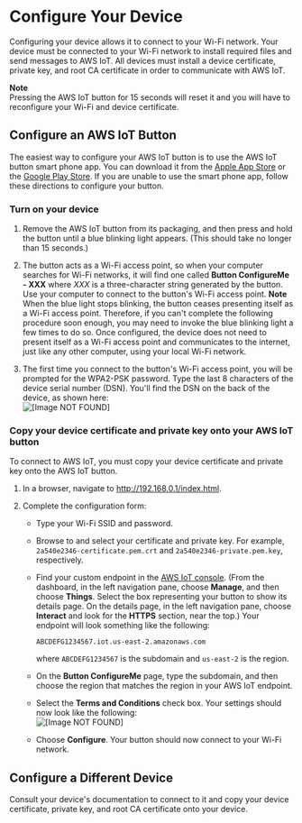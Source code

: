 # Configure Your Device<a name="configure-iot"></a>

Configuring your device allows it to connect to your Wi\-Fi network\. Your device must be connected to your Wi\-Fi network to install required files and send messages to AWS IoT\. All devices must install a device certificate, private key, and root CA certificate in order to communicate with AWS IoT\.

**Note**  
Pressing the AWS IoT button for 15 seconds will reset it and you will have to reconfigure your Wi\-Fi and device certificate\.

## Configure an AWS IoT Button<a name="test-rule-button"></a>

The easiest way to configure your AWS IoT button is to use the AWS IoT button smart phone app\. You can download it from the [Apple App Store](https://itunes.apple.com/us/app/aws-iot-button/id1178216626) or the [Google Play Store](https://play.google.com/store/apps/details?id=com.amazonaws.iotbutton)\. If you are unable to use the smart phone app, follow these directions to configure your button\.

### Turn on your device<a name="power-on"></a>

1. Remove the AWS IoT button from its packaging, and then press and hold the button until a blue blinking light appears\. \(This should take no longer than 15 seconds\.\)

1. The button acts as a Wi\-Fi access point, so when your computer searches for Wi\-Fi networks, it will find one called **Button ConfigureMe \- XXX** where *XXX* is a three\-character string generated by the button\. Use your computer to connect to the button's Wi\-Fi access point\.
**Note**  
When the blue light stops blinking, the button ceases presenting itself as a Wi\-Fi access point\. Therefore, if you can't complete the following procedure soon enough, you may need to invoke the blue blinking light a few times to do so\. Once configured, the device does not need to present itself as a Wi\-Fi access point and communicates to the internet, just like any other computer, using your local Wi\-Fi network\.

1. The first time you connect to the button's Wi\-Fi access point, you will be prompted for the WPA2\-PSK password\. Type the last 8 characters of the device serial number \(DSN\)\. You'll find the DSN on the back of the device, as shown here:   
![\[Image NOT FOUND\]](http://alpha-docs-aws.amazon.com/iot/latest/developerguide/images/rear_housing_wifi_password.png)

### Copy your device certificate and private key onto your AWS IoT button<a name="copy-certificate-to-device"></a>

To connect to AWS IoT, you must copy your device certificate and private key onto the AWS IoT button\. 

1. In a browser, navigate to [http://192\.168\.0\.1/index\.html](http://192.168.0.1/index.html)\.

1. Complete the configuration form:

   + Type your Wi\-Fi SSID and password\.

   + Browse to and select your certificate and private key\. For example, `2a540e2346-certificate.pem.crt` and `2a540e2346-private.pem.key`, respectively\.

   + Find your custom endpoint in the [ AWS IoT console](https://console.aws.amazon.com/iot/home?region=us-east-1#/dashboard/help)\. \(From the dashboard, in the left navigation pane, choose **Manage**, and then choose **Things**\. Select the box representing your button to show its details page\. On the details page, in the left navigation pane, choose **Interact** and look for the **HTTPS** section, near the top\.\) Your endpoint will look something like the following:

     ```
     ABCDEFG1234567.iot.us-east-2.amazonaws.com
     ```

     where `ABCDEFG1234567` is the subdomain and `us-east-2` is the region\.

   + On the **Button ConfigureMe** page, type the subdomain, and then choose the region that matches the region in your AWS IoT endpoint\. 

   + Select the **Terms and Conditions** check box\. Your settings should now look like the following:  
![\[Image NOT FOUND\]](http://alpha-docs-aws.amazon.com/iot/latest/developerguide/images/config-button.png)

   + Choose **Configure**\. Your button should now connect to your Wi\-Fi network\.

## Configure a Different Device<a name="configure-other-device"></a>

Consult your device's documentation to connect to it and copy your device certificate, private key, and root CA certificate onto your device\. 